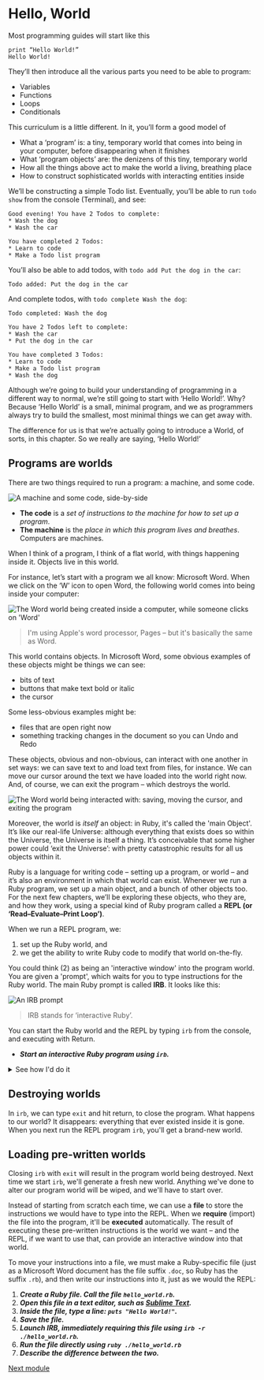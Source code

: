 # Hello, World

Most programming guides will start like this

```
print “Hello World!”
Hello World!
```

They’ll then introduce all the various parts you need to be able to program:

- Variables
- Functions
- Loops
- Conditionals

This curriculum is a little different. In it, you’ll form a good model of 

- What a ‘program’ is: a tiny, temporary world that comes into being in your computer, before disappearing when it finishes
- What ‘program objects’ are: the denizens of this tiny, temporary world
- How all the things above act to make the world a living, breathing place
- How to construct sophisticated worlds with interacting entities inside

We’ll be constructing a simple Todo list. Eventually, you’ll be able to run `todo show` from the console (Terminal), and see:

```
Good evening! You have 2 Todos to complete:
* Wash the dog
* Wash the car

You have completed 2 Todos:
* Learn to code
* Make a Todo list program
```

You’ll also be able to add todos, with `todo add Put the dog in the car`:

```
Todo added: Put the dog in the car
```

And complete todos, with `todo complete Wash the dog`:

```
Todo completed: Wash the dog

You have 2 Todos left to complete:
* Wash the car
* Put the dog in the car

You have completed 3 Todos:
* Learn to code
* Make a Todo list program
* Wash the dog
```

Although we’re going to build your understanding of programming in a different way to normal, we’re still going to start with ‘Hello World!’. Why? Because ‘Hello World’ is a small, minimal program, and we as programmers always try to build the smallest, most minimal things we can get away with.

The difference for us is that we’re actually going to introduce a World, of sorts, in this chapter. So we really are saying, ‘Hello World!’


## Programs are worlds

There are two things required to run a program: a machine, and some code.

![A machine and some code, side-by-side](../images/1-1.jpg)

* **The code** is a _set of instructions to the machine for how to set up a program_.
* **The machine** is the _place in which this program lives and breathes_. Computers are machines.

When I think of a program, I think of a flat world, with things happening inside it. Objects live in this world. 

For instance, let’s start with a program we all know: Microsoft Word. When we click on the ‘W’ icon to open Word, the following world comes into being inside your computer:

![The Word world being created inside a computer, while someone clicks on 'Word'](../images/1-word-world.gif)

> I'm using Apple's word processor, Pages – but it's basically the same as Word.

This world contains objects. In Microsoft Word, some obvious examples of these objects might be things we can see:

- bits of text
- buttons that make text bold or italic
- the cursor

Some less-obvious examples might be:

- files that are open right now
- something tracking changes in the document so you can Undo and Redo

These objects, obvious and non-obvious, can interact with one another in set ways: we can save text to and load text from files, for instance. We can move our cursor around the text we have loaded into the world right now. And, of course, we can exit the program – which destroys the world.

![The Word world being interacted with: saving, moving the cursor, and exiting the program](../images/1-word-interactions.gif)

Moreover, the world is _itself_ an object: in Ruby, it's called the 'main Object'. It’s like our real-life Universe: although everything that exists does so within the Universe, the Universe is itself a thing. It’s conceivable that some higher power could ‘exit the Universe’: with pretty catastrophic results for all us objects within it.

Ruby is a language for writing code – setting up a program, or world – and it’s also an environment in which that world can exist. Whenever we run a Ruby program, we set up a main object, and a bunch of other objects too. For the next few chapters, we’ll be exploring these objects, who they are, and how they work, using a special kind of Ruby program called a **REPL (or ‘Read–Evaluate–Print Loop’)**. 

When we run a REPL program, we:

1. set up the Ruby world, and 
2. we get the ability to write Ruby code to modify that world on-the-fly.

You could think (2) as being an 'interactive window' into the program world. You are given a 'prompt', which waits for you to type instructions for the Ruby world. The main Ruby prompt is called **IRB**. It looks like this:

![An IRB prompt](../images/1-irb.jpg)

> IRB stands for ‘interactive Ruby’.

You can start the Ruby world and the REPL by typing `irb` from the console, and executing with Return. 

* _**Start an interactive Ruby program using `irb`.**_

<details>
  <summary>See how I'd do it</summary>
  <p>
    
```
$> irb
 >
```

> In code examples, I'll include the IRB prompt as a chevron ('`>`'). You don't need to enter the chevron into your IRB. If I'm typing in the console (Terminal), rather than in IRB, I'll include the prompt as a dollar-chevron `$>`. Again, you don't need to enter the dollar-chevron into the console.

  </p>
</details>
<p></p>

## Destroying worlds

In `irb`, we can type `exit` and hit return, to close the program. What happens to our world? It disappears: everything that ever existed inside it is gone. When you next run the REPL program `irb`, you'll get a brand-new world.

## Loading pre-written worlds

Closing `irb` with `exit` will result in the program world being destroyed. Next time we start `irb`, we'll generate a fresh new world. Anything we've done to alter our program world will be wiped, and we'll have to start over.

Instead of starting from scratch each time, we can use a **file** to store the instructions we would have to type into the REPL. When we **require** (import) the file into the program, it'll be **executed** automatically. The result of executing these pre-written instructions is the world we want – and the REPL, if we want to use that, can provide an interactive window into that world.

<gif of world being created from a file>

To move your instructions into a file, we must make a Ruby-specific file (just as a Microsoft Word document has the file suffix `.doc`, so Ruby has the suffix `.rb`), and then write our instructions into it, just as we would the REPL:

1. _**Create a Ruby file. Call the file `hello_world.rb`.**_
2. _**Open this file in a text editor, such as [Sublime Text](https://www.sublimetext.com/).**_
3. _**Inside the file, type a line: `puts "Hello World!"`.**_
4. _**Save the file.**_
5. _**Launch IRB, immediately requiring this file using `irb -r ./hello_world.rb`.**_
6. _**Run the file directly using `ruby ./hello_world.rb`**_
7. _**Describe the difference between the two.**_

[Next module](../chapter2/README.md)

